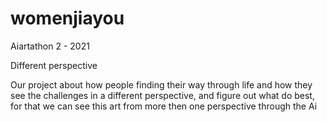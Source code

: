 # womenjiayou
Aiartathon 2 - 2021

Different perspective

Our project about how people finding their way through life and how they see the challenges in a different perspective,  and  figure out what do best, for that we can see this art from more then one perspective through the Ai
